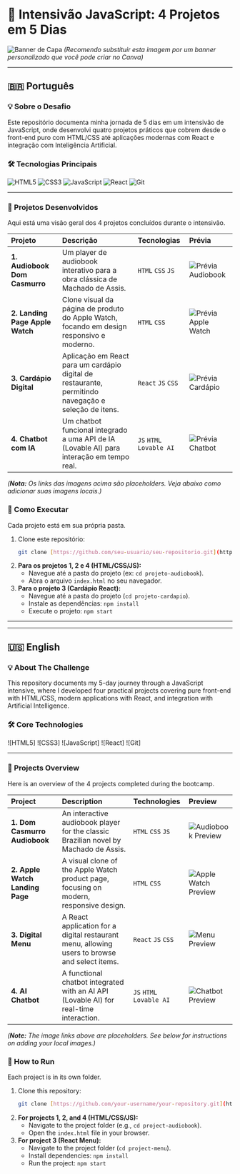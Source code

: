 # 🚀 Intensivão JavaScript: 4 Projetos em 5 Dias

![Banner de Capa](https://i.imgur.com/v98x1G8.png)
*(Recomendo substituir esta imagem por um banner personalizado que você pode criar no Canva)*

---

## 🇧🇷 Português

### 💡 Sobre o Desafio

Este repositório documenta minha jornada de 5 dias em um intensivão de JavaScript, onde desenvolvi quatro projetos práticos que cobrem desde o front-end puro com HTML/CSS até aplicações modernas com React e integração com Inteligência Artificial.

### 🛠️ Tecnologias Principais

![HTML5](https://img.shields.io/badge/HTML5-E34F26?style=for-the-badge&logo=html5&logoColor=white)
![CSS3](https://img.shields.io/badge/CSS3-1572B6?style=for-the-badge&logo=css3&logoColor=white)
![JavaScript](https://img.shields.io/badge/JavaScript-F7DF1E?style=for-the-badge&logo=javascript&logoColor=black)
![React](https://img.shields.io/badge/React-20232A?style=for-the-badge&logo=react&logoColor=61DAFB)
![Git](https://img.shields.io/badge/GIT-E44C30?style=for-the-badge&logo=git&logoColor=white)

---

### 📂 Projetos Desenvolvidos

Aqui está uma visão geral dos 4 projetos concluídos durante o intensivão.

| Projeto | Descrição | Tecnologias | Prévia |
| :--- | :--- | :--- | :--- |
| **1. Audiobook Dom Casmurro** | Um player de audiobook interativo para a obra clássica de Machado de Assis. | `HTML` `CSS` `JS` | ![Prévia Audiobook](link-para-sua-imagem-audiobook.png) |
| **2. Landing Page Apple Watch** | Clone visual da página de produto do Apple Watch, focando em design responsivo e moderno. | `HTML` `CSS` | ![Prévia Apple Watch](link-para-sua-imagem-applewatch.png) |
| **3. Cardápio Digital** | Aplicação em React para um cardápio digital de restaurante, permitindo navegação e seleção de itens. | `React` `JS` `CSS` | ![Prévia Cardápio](link-para-sua-imagem-cardapio.png) |
| **4. Chatbot com IA** | Um chatbot funcional integrado a uma API de IA (Lovable AI) para interação em tempo real. | `JS` `HTML` `Lovable AI` | ![Prévia Chatbot](link-para-sua-imagem-chatbot.png) |

*(**Nota:** Os links das imagens acima são placeholders. Veja abaixo como adicionar suas imagens locais.)*

### 🏃 Como Executar

Cada projeto está em sua própria pasta.

1.  Clone este repositório:
    ```bash
    git clone [https://github.com/seu-usuario/seu-repositorio.git](https://github.com/seu-usuario/seu-repositorio.git)
    ```
2.  **Para os projetos 1, 2 e 4 (HTML/CSS/JS):**
    * Navegue até a pasta do projeto (ex: `cd projeto-audiobook`).
    * Abra o arquivo `index.html` no seu navegador.
3.  **Para o projeto 3 (Cardápio React):**
    * Navegue até a pasta do projeto (`cd projeto-cardapio`).
    * Instale as dependências: `npm install`
    * Execute o projeto: `npm start`

---
---

## 🇺🇸 English

### 💡 About The Challenge

This repository documents my 5-day journey through a JavaScript intensive, where I developed four practical projects covering pure front-end with HTML/CSS, modern applications with React, and integration with Artificial Intelligence.

### 🛠️ Core Technologies

![HTML5]
![CSS3]
![JavaScript]
![React]
![Git]

---

### 📂 Projects Overview

Here is an overview of the 4 projects completed during the bootcamp.

| Project | Description | Technologies | Preview |
| :--- | :--- | :--- | :--- |
| **1. Dom Casmurro Audiobook** | An interactive audiobook player for the classic Brazilian novel by Machado de Assis. | `HTML` `CSS` `JS` | ![Audiobook Preview](link-to-your-audiobook-image.png) |
| **2. Apple Watch Landing Page** | A visual clone of the Apple Watch product page, focusing on modern, responsive design. | `HTML` `CSS` | ![Apple Watch Preview](link-to-your-applewatch-image.png) |
| **3. Digital Menu** | A React application for a digital restaurant menu, allowing users to browse and select items. | `React` `JS` `CSS` | ![Menu Preview](link-to-your-menu-image.png) |
| **4. AI Chatbot** | A functional chatbot integrated with an AI API (Lovable AI) for real-time interaction. | `JS` `HTML` `Lovable AI` | ![Chatbot Preview](link-to-your-chatbot-image.png) |

*(**Note:** The image links above are placeholders. See below for instructions on adding your local images.)*

### 🏃 How to Run

Each project is in its own folder.

1.  Clone this repository:
    ```bash
    git clone [https://github.com/your-username/your-repository.git](https://github.com/your-username/your-repository.git)
    ```
2.  **For projects 1, 2, and 4 (HTML/CSS/JS):**
    * Navigate to the project folder (e.g., `cd project-audiobook`).
    * Open the `index.html` file in your browser.
3.  **For project 3 (React Menu):**
    * Navigate to the project folder (`cd project-menu`).
    * Install dependencies: `npm install`
    * Run the project: `npm start`
